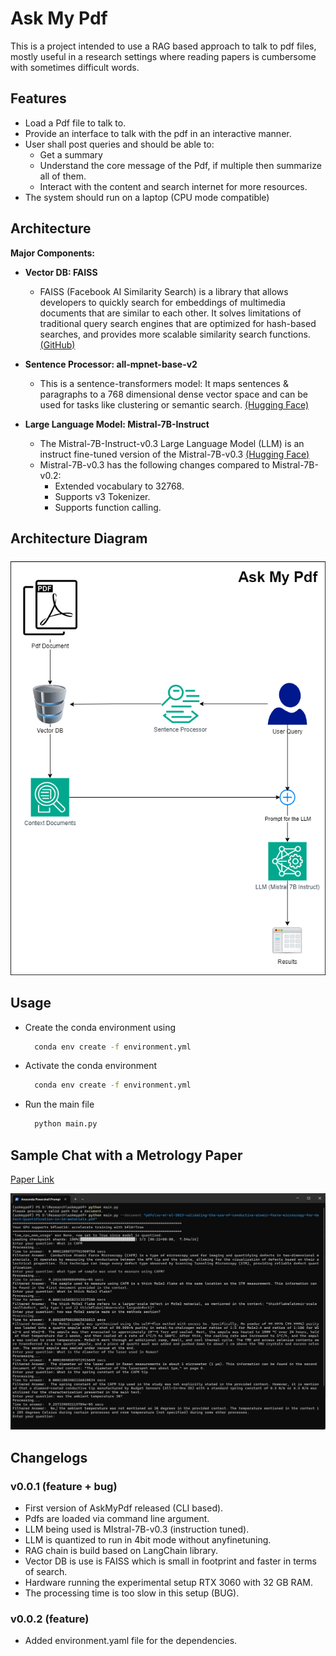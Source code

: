 # Ask My Pdf

This is a project intended to use a RAG based approach to talk to pdf files, mostly useful in a research settings where reading papers is cumbersome with sometimes difficult words.

## Features

- Load a Pdf file to talk to.
- Provide an interface to talk with the pdf in an interactive manner.
- User shall post queries and should be able to:
  - Get a summary
  - Understand the core message of the Pdf, if multiple then summarize all of them.
  - Interact with the content and search internet for more resources.
- The system should run on a laptop (CPU mode compatible)

## Architecture

**Major Components:**

- **Vector DB: FAISS**
  - FAISS (Facebook AI Similarity Search) is a library that allows developers to quickly search for embeddings of multimedia documents that are similar to each other. It solves limitations of traditional query search engines that are optimized for hash-based searches, and provides more scalable similarity search functions. [(GitHub)](https://github.com/facebookresearch/faiss/wiki)

- **Sentence Processor: all-mpnet-base-v2**
  - This is a sentence-transformers model: It maps sentences & paragraphs to a 768 dimensional dense vector space and can be used for tasks like clustering or semantic search. [(Hugging Face)](https://huggingface.co/sentence-transformers/all-mpnet-base-v2)

- **Large Language Model: Mistral-7B-Instruct**
  - The Mistral-7B-Instruct-v0.3 Large Language Model (LLM) is an instruct fine-tuned version of the Mistral-7B-v0.3 [(Hugging Face)](https://huggingface.co/mistralai/Mistral-7B-Instruct-v0.3)
  - Mistral-7B-v0.3 has the following changes compared to Mistral-7B-v0.2:
    - Extended vocabulary to 32768.
    - Supports v3 Tokenizer.
    - Supports function calling.

## Architecture Diagram

![architecture](./assets/askmypdf.png)

## Usage

- Create the conda environment using

  ``` bash
    conda env create -f environment.yml
  ```

- Activate the conda environment
  
  ``` bash
    conda env create -f environment.yml
  ```

- Run the main file

  ``` bash
    python main.py
  ```

## Sample Chat with a Metrology Paper 

[Paper Link](https://www.ncbi.nlm.nih.gov/pmc/articles/PMC5453275/)

![Sample Chat](./assets/Sample%20Chat.png)

<!-- ``` bash

Enter your question: What is CAFM
Processing...
Filtered Answer: Conductive Atomic Force Microscopy (CAFM) is a type of microscopy used for imaging and quantifying defects in two-dimensional materials. It operates by measuring the conductance between the AFM tip and the sample, allowing for the visualization of defects based on their electrical properties. This technique can image every defect type observed by Scanning Tunneling Microscopy (STM), providing reliable defect quantification.

Enter your question: what type of sample was used to measure using CAFM?
Processing...
Filtered Answer: The sample used to measure using CAFM is a thick MoSe2 flake at the same location as the STM measurement. This information can be found in the first document provided in the context.

Enter your question: What is thick MoSe2 flake?
Processing...
Filtered Answer: The thick MoSe2 flake refers to a larger-scale defect in MoSe2 material, as mentioned in the context: "thickflake(atomic-scale smalldefect, only type 1 and 2) thickflake(10nm-scale largedefect)"

Enter your question: how was MoSe2 sample made in the methods section?
Processing...
Filtered Answer: The MoSe2 sample was synthesized using the self-flux method with excess Se. Specifically, Mo powder of 99.997% (99.999%) purity was loaded into a quartz ampule with Se shot of 99.999+% purity in metal-to-chalcogen molar ratios of 1:5 for MoSe2-A and ratios of 1:100 for WSe2-A and WSe2-B. The ampule was then evacuated to approximately 10^-5 Torr and sealed. Next, the ampule was heated to 1000 °C over 24 hours, held at that temperature for 2 weeks, and then cooled at a rate of 1°C/h to 500°C. After this, the cooling rate was increased to 5°C/h, and the ampule was cooled to room temperature. MoSe2-A went through an additional ramp, dwell, and cool thermal cycle. The TMD and excess selenium contents were transferred to a new quartz ampule, and a piece of quartz wool was added and pushed down to about 1 cm above the TMD crystals and excess selenium. The second ampule was sealed under vacuum at the end.

Enter your question: What is the diameter of the laser used in Raman?
Processing...
Filtered Answer: The diameter of the laser used in Raman measurements is about 1 micrometer (1 μm). This information can be found in the second document of the provided context: "The diameter of the laserspot was about 1μm," on page 6.

Enter your question: What is the spring constant of the CAFM tip
Processing...
Filtered Answer: The spring constant of the CAFM tip used in the study was not explicitly stated in the provided context. However, it is mentioned that a diamond-coated conductive tip manufactured by Budget Sensors (All-In-One DD) with a standard spring constant of 0.5 N/m or 6.5 N/m was utilized for the characterization presented in the main text.

Enter your question: was the ambient temperature 30?
Processing...
Filtered Answer: No, the ambient temperature was not mentioned as 30 degrees in the provided context. The temperature mentioned in the context is 285 degrees Celsius during certain processes and room temperature (not specified) during some other processes.
``` -->

## Changelogs

### v0.0.1 (feature + bug)

- First version of AskMyPdf released (CLI based).
- Pdfs are loaded via command line argument.
- LLM being used is MIstral-7B-v0.3 (instruction tuned).
- LLM is quantized to run in 4bit mode without anyfinetuning.
- RAG chain is build based on LangChain library.
- Vector DB is use is FAISS which is small in footprint and faster in terms of search.
- Hardware running the experimental setup RTX 3060 with 32 GB RAM.
- The processing time is too slow in this setup (BUG).

### v0.0.2 (feature)

- Added environment.yaml file for the dependencies.
